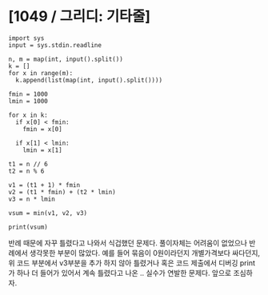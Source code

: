 # [1049 / 그리디: 기타줄]

```
import sys
input = sys.stdin.readline

n, m = map(int, input().split())
k = []
for x in range(m):
  k.append(list(map(int, input().split())))

fmin = 1000
lmin = 1000

for x in k:
  if x[0] < fmin:
    fmin = x[0]

  if x[1] < lmin:
    lmin = x[1]

t1 = n // 6
t2 = n % 6

v1 = (t1 + 1) * fmin
v2 = (t1 * fmin) + (t2 * lmin)
v3 = n * lmin

vsum = min(v1, v2, v3)

print(vsum)
```

반례 때문에 자꾸 틀렸다고 나와서 식겁했던 문제다. 풀이자체는 어려움이 없었으나 반례에서 생각못한 부분이 많았다. 예를 들어 묶음이 0원이라던지 개별가격보다 싸다던지, 위 코드 부분에서 v3부분을 추가 하지 않아 틀렸거나 혹은 코드 제출에서 디버깅 print가 하나 더 들어가 있어서 계속 틀렸다고 나온 .. 실수가 연발한 문제다. 앞으로 조심하자.
